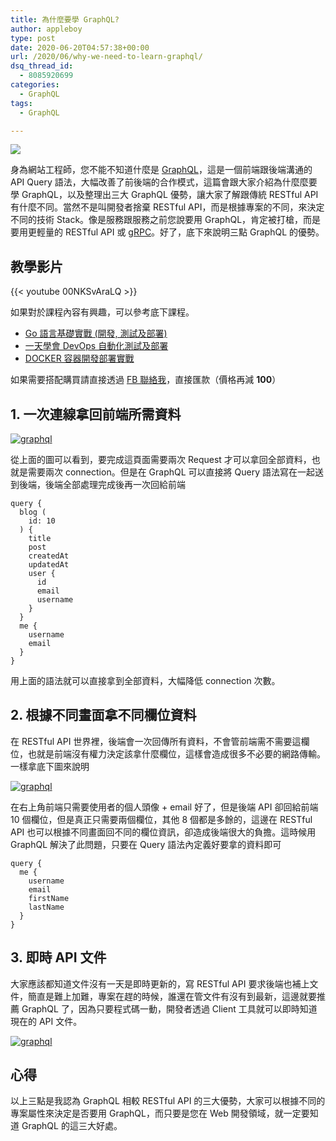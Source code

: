 ```yaml
---
title: 為什麼要學 GraphQL?
author: appleboy
type: post
date: 2020-06-20T04:57:38+00:00
url: /2020/06/why-we-need-to-learn-graphql/
dsq_thread_id:
  - 8085920699
categories:
  - GraphQL
tags:
  - GraphQL

---
```

[![][1]][1]

身為網站工程師，您不能不知道什麼是 [GraphQL][2]，這是一個前端跟後端溝通的 API Query 語法，大幅改善了前後端的合作模式，這篇會跟大家介紹為什麼麼要學 GraphQL，以及整理出三大 GraphQL 優勢，讓大家了解跟傳統 RESTful API 有什麼不同。當然不是叫開發者捨棄 RESTful API，而是根據專案的不同，來決定不同的技術 Stack。像是服務跟服務之前您說要用 GraphQL，肯定被打槍，而是要用更輕量的 RESTful API 或 [gRPC][3]。好了，底下來說明三點 GraphQL 的優勢。

<!--more-->

## 教學影片

{{< youtube 00NKSvAraLQ >}}

如果對於課程內容有興趣，可以參考底下課程。

  * [Go 語言基礎實戰 (開發, 測試及部署)][4]
  * [一天學會 DevOps 自動化測試及部署][5]
  * [DOCKER 容器開發部署實戰][6]

如果需要搭配購買請直接透過 [FB 聯絡我][7]，直接匯款（價格再減 **100**）

## 1. 一次連線拿回前端所需資料

[![graphql][8]][8]

從上面的圖可以看到，要完成這頁面需要兩次 Request 才可以拿回全部資料，也就是需要兩次 connection。但是在 GraphQL 可以直接將 Query 語法寫在一起送到後端，後端全部處理完成後再一次回給前端

<pre><code class="language-bash">query {
  blog (
    id: 10
  ) {
    title
    post
    createdAt
    updatedAt
    user {
      id
      email
      username
    }
  }
  me {
    username
    email
  }
}</code></pre>

用上面的語法就可以直接拿到全部資料，大幅降低 connection 次數。

## 2. 根據不同畫面拿不同欄位資料

在 RESTful API 世界裡，後端會一次回傳所有資料，不會管前端需不需要這欄位，也就是前端沒有權力決定該拿什麼欄位，這樣會造成很多不必要的網路傳輸。一樣拿底下圖來說明

[![graphql][8]][8]

在右上角前端只需要使用者的個人頭像 + email 好了，但是後端 API 卻回給前端 10 個欄位，但是真正只需要兩個欄位，其他 8 個都是多餘的，這邊在 RESTful API 也可以根據不同畫面回不同的欄位資訊，卻造成後端很大的負擔。這時候用 GraphQL 解決了此問題，只要在 Query 語法內定義好要拿的資料即可

<pre><code class="language-bash">query {
  me {
    username
    email
    firstName
    lastName
  }
}</code></pre>

## 3. 即時 API 文件

大家應該都知道文件沒有一天是即時更新的，寫 RESTful API 要求後端也補上文件，簡直是難上加難，專案在趕的時候，誰還在管文件有沒有到最新，這邊就要推薦 GraphQL 了，因為只要程式碼一動，開發者透過 Client 工具就可以即時知道現在的 API 文件。

[![graphql][9]][9]

## 心得

以上三點是我認為 GraphQL 相較 RESTful API 的三大優勢，大家可以根據不同的專案屬性來決定是否要用 GraphQL，而只要是您在 Web 開發領域，就一定要知道 GraphQL 的這三大好處。

 [1]: https://lh3.googleusercontent.com/2N2CsbTrA9I78S376IqY4LYiw02t8a6xNwO96lZG3CAENy4bSX8dRFrdFYxQnmIesEjLBQoG1tccIjKF944I7M91-POoYrHhHOS6kgiuKt39QuTI5zZ9NSAjbCrQYmktjct3YZfiJ4I=w1920-h1080
 [2]: https://graphql.org/
 [3]: https://grpc.io/
 [4]: https://www.udemy.com/course/golang-fight/?couponCode=202006
 [5]: https://www.udemy.com/course/devops-oneday/?couponCode=202006
 [6]: https://www.udemy.com/course/docker-practice/?couponCode=202006
 [7]: http://facebook.com/appleboy46
 [8]: https://lh3.googleusercontent.com/mo43jp7WcXtcc5e69fIZnoooiLEpicPHGHUookRAy-tEbD_oXMI4PWYIoj8b9bUeiAWSTGFDBvcrK5b1U9v1LQQTVX3R_J2jgqDICksucKn_XvokhIdymMLyoIAKbxyEa3OI6XQfmc4=w1920-h1080 "graphql"
 [9]: https://lh3.googleusercontent.com/2x1n9mP0lov4WyQWaO8P3ieDWJqCnua0lOgc0DnmTOMbLrp-eedZhWqdNbZhORfyw6oGcMul29OMq7_S8p-YPpgqYe2LvTrYEKH6PnL7dQAlMhdwOuYaadK3NAfCAgScC8M7uFOQatQ=w1920-h1080 "graphql"
